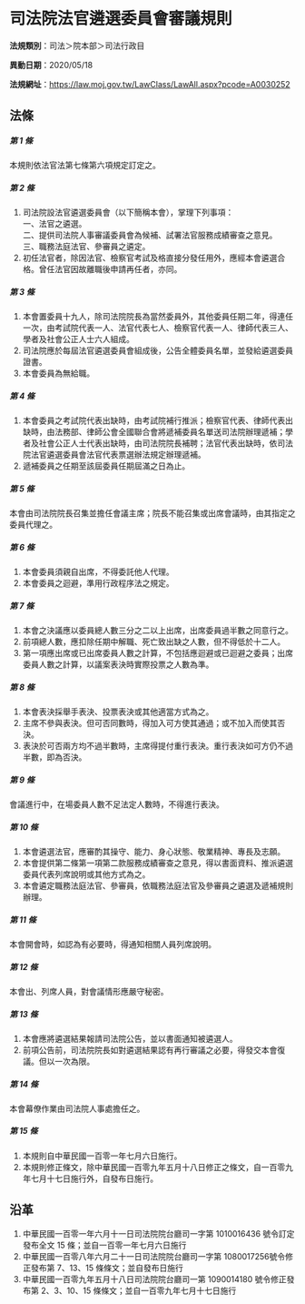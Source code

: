 # 司法院法官遴選委員會審議規則


**法規類別**：司法＞院本部＞司法行政目

**異動日期**：2020/05/18  

**法規網址**：https://law.moj.gov.tw/LawClass/LawAll.aspx?pcode=A0030252



## 法條
##### 第 1 條
本規則依法官法第七條第六項規定訂定之。

##### 第 2 條
1. 司法院設法官遴選委員會（以下簡稱本會），掌理下列事項：  
一、法官之遴選。  
二、提供司法院人事審議委員會為候補、試署法官服務成績審查之意見。  
三、職務法庭法官、參審員之遴定。
1. 初任法官者，除因法官、檢察官考試及格直接分發任用外，應經本會遴選合格。曾任法官因故離職後申請再任者，亦同。

##### 第 3 條
1. 本會置委員十九人，除司法院院長為當然委員外，其他委員任期二年，得連任一次，由考試院代表一人、法官代表七人、檢察官代表一人、律師代表三人、學者及社會公正人士六人組成。
1. 司法院應於每屆法官遴選委員會組成後，公告全體委員名單，並發給遴選委員證書。
1. 本會委員為無給職。

##### 第 4 條
1. 本會委員之考試院代表出缺時，由考試院補行推派；檢察官代表、律師代表出缺時，由法務部、律師公會全國聯合會將遞補委員名單送司法院辦理遞補；學者及社會公正人士代表出缺時，由司法院院長補聘；法官代表出缺時，依司法院法官遴選委員會法官代表票選辦法規定辦理遞補。
1. 遞補委員之任期至該屆委員任期屆滿之日為止。

##### 第 5 條
本會由司法院院長召集並擔任會議主席；院長不能召集或出席會議時，由其指定之委員代理之。

##### 第 6 條
1. 本會委員須親自出席，不得委託他人代理。
1. 本會委員之迴避，準用行政程序法之規定。

##### 第 7 條
1. 本會之決議應以委員總人數三分之二以上出席，出席委員過半數之同意行之。
1. 前項總人數，應扣除任期中解職、死亡致出缺之人數，但不得低於十二人。
1. 第一項應出席或已出席委員人數之計算，不包括應迴避或已迴避之委員；出席委員人數之計算，以議案表決時實際投票之人數為準。

##### 第 8 條
1. 本會表決採舉手表決、投票表決或其他適當方式為之。
1. 主席不參與表決。但可否同數時，得加入可方使其通過；或不加入而使其否決。
1. 表決於可否兩方均不過半數時，主席得提付重行表決。重行表決如可方仍不過半數，即為否決。

##### 第 9 條
會議進行中，在場委員人數不足法定人數時，不得進行表決。

##### 第 10 條
1. 本會遴選法官，應審酌其操守、能力、身心狀態、敬業精神、專長及志願。
1. 本會提供第二條第一項第二款服務成績審查之意見，得以書面資料、推派遴選委員代表列席說明或其他方式為之。
1. 本會遴定職務法庭法官、參審員，依職務法庭法官及參審員之遴選及遞補規則辦理。

##### 第 11 條
本會開會時，如認為有必要時，得通知相關人員列席說明。

##### 第 12 條
本會出、列席人員，對會議情形應嚴守秘密。

##### 第 13 條
1. 本會應將遴選結果報請司法院公告，並以書面通知被遴選人。
1. 前項公告前，司法院院長如對遴選結果認有再行審議之必要，得發交本會復議。但以一次為限。

##### 第 14 條
本會幕僚作業由司法院人事處擔任之。

##### 第 15 條
1. 本規則自中華民國一百零一年七月六日施行。
1. 本規則修正條文，除中華民國一百零九年五月十八日修正之條文，自一百零九年七月十七日施行外，自發布日施行。

## 沿革
1. 中華民國一百零一年六月十一日司法院院台廳司一字第 1010016436 號令訂定發布全文 15 條；並自一百零一年七月六日施行
1. 中華民國一百零八年六月二十一日司法院院台廳司一字第 1080017256號令修正發布第 7、13、15  條條文；並自發布日施行
1. 中華民國一百零九年五月十八日司法院院台廳司一第 1090014180 號令修正發布第 2、3、10、15 條條文；並自一百零九年七月十七日施行
